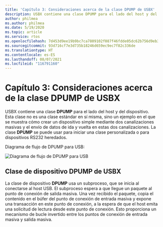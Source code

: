 ```yaml
---
title: 'Capítulo 3: Consideraciones acerca de la clase DPUMP de USBX'
description: USBX contiene una clase DPUMP para el lado del host y del dispositivo. Esta clase no es una clase estándar en sí misma, sino un ejemplo en el que se muestra cómo crear un dispositivo simple mediante dos canalizaciones masivas y el envío de datos de ida y vuelta en estas dos canalizaciones.
author: philmea
ms.author: philmea
ms.date: 5/19/2020
ms.topic: article
ms.service: rtos
ms.openlocfilehash: 7d453d9ee19b9bc7ca7809102f087f46fdde05dc62b756d9eb3f38f493805be4
ms.sourcegitcommit: 93d716cf7e3d735b18246d659ec9ec7f82c336de
ms.translationtype: HT
ms.contentlocale: es-ES
ms.lasthandoff: 08/07/2021
ms.locfileid: "116791160"
---
```

# <a name="chapter-3---usbx-dpump-class-considerations"></a>Capítulo 3: Consideraciones acerca de la clase DPUMP de USBX

USBX contiene una clase **DPUMP** para el lado del host y del dispositivo. Esta clase no es una clase estándar en sí misma, sino un ejemplo en el que se muestra cómo crear un dispositivo simple mediante dos canalizaciones masivas y el envío de datos de ida y vuelta en estas dos canalizaciones. La clase **DPUMP** se puede usar para iniciar una clase personalizada o para dispositivos RS232 heredados.

Diagrama de flujo de DPUMP para USB:

![Diagrama de flujo de DPUMP para USB](./media/usbx-device-stack-supplemental/usb-dpump-flow-chart.png)

## <a name="usbx-dpump-device-class"></a>Clase de dispositivo DPUMP de USBX

La clase de dispositivo **DPUMP** usa un subproceso, que se inicia al conectarse al host USB. El subproceso espera a que llegue un paquete al punto de conexión de salida masiva. Una vez recibido el paquete, copia el contenido en el búfer del punto de conexión de entrada masiva y expone una transacción en este punto de conexión, a la espera de que el host emita una solicitud de lectura desde este punto de conexión. Esto proporciona un mecanismo de bucle invertido entre los puntos de conexión de entrada masiva y salida masiva.
